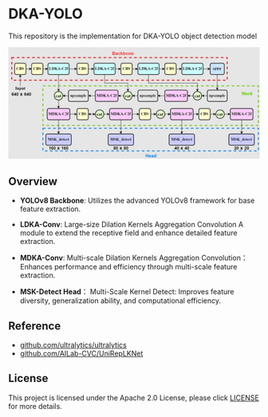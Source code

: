 # DKA-YOLO

This repository is the implementation for DKA-YOLO object detection model


![Graphical Abstract](./assets/dka_yolo.jpg)

## Overview

- **YOLOv8 Backbone**: Utilizes the advanced YOLOv8 framework for base feature extraction.

- **LDKA-Conv**: Large-size Dilation Kernels Aggregation Convolution A module to extend the receptive field and enhance detailed feature extraction.

- **MDKA-Conv**: Multi-scale Dilation Kernels Aggregation Convolution： Enhances performance and efficiency through multi-scale feature extraction.

- **MSK-Detect Head**： Multi-Scale Kernel Detect: Improves feature diversity, generalization ability, and computational efficiency.

## Reference
- [github.com/ultralytics/ultralytics](https://github.com/ultralytics/ultralytics) 
- [github.com/AILab-CVC/UniRepLKNet](https://github.com/AILab-CVC/UniRepLKNet) 


## License 
This project is licensed under the Apache 2.0 License, please click [LICENSE](LICENSE) for more details.

